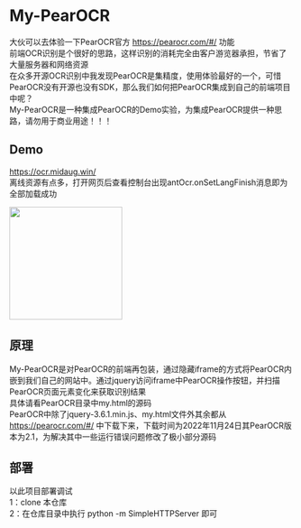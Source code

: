 # My-PearOCR
大伙可以去体验一下PearOCR官方 https://pearocr.com/#/ 功能   
前端OCR识别是个很好的思路，这样识别的消耗完全由客户游览器承担，节省了大量服务器和网络资源   
在众多开源OCR识别中我发现PearOCR是集精度，使用体验最好的一个，可惜PearOCR没有开源也没有SDK，那么我们如何把PearOCR集成到自己的前端项目中呢？    
My-PearOCR是一种集成PearOCR的Demo实验，为集成PearOCR提供一种思路，请勿用于商业用途！！！    



## Demo
https://ocr.midaug.win/   
离线资源有点多，打开网页后查看控制台出现antOcr.onSetLangFinish消息即为全部加载成功   

<img src="./images/demo.gif" width="200px" />

   
## 原理
My-PearOCR是对PearOCR的前端再包装，通过隐藏iframe的方式将PearOCR内嵌到我们自己的网站中。通过jquery访问iframe中PearOCR操作按钮，并扫描PearOCR页面元素变化来获取识别结果   
具体请看PearOCR目录中my.html的源码   
PearOCR中除了jquery-3.6.1.min.js、my.html文件外其余都从 https://pearocr.com/#/ 中下载下来，下载时间为2022年11月24日其PearOCR版本为2.1，为解决其中一些运行错误问题修改了极小部分源码

## 部署
以此项目部署调试   
1：clone 本仓库    
2：在仓库目录中执行 python -m SimpleHTTPServer 即可

